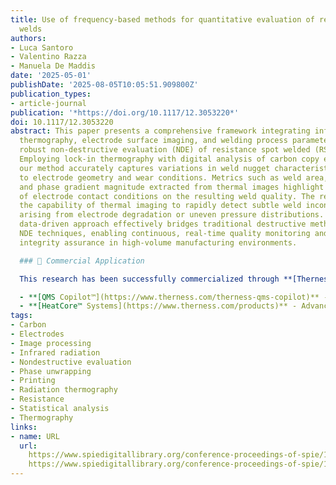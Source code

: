 ```yaml
---
title: Use of frequency-based methods for quantitative evaluation of resistance spot
  welds
authors:
- Luca Santoro
- Valentino Razza
- Manuela De Maddis
date: '2025-05-01'
publishDate: '2025-08-05T10:05:51.909800Z'
publication_types:
- article-journal
publication: '*https://doi.org/10.1117/12.3053220*'
doi: 10.1117/12.3053220
abstract: This paper presents a comprehensive framework integrating infrared (IR)
  thermography, electrode surface imaging, and welding process parameters to provide
  robust non-destructive evaluation (NDE) of resistance spot welded (RSW) joints.
  Employing lock-in thermography with digital analysis of carbon copy electrode imprints,
  our method accurately captures variations in weld nugget characteristics linked
  to electrode geometry and wear conditions. Metrics such as weld area, circularity,
  and phase gradient magnitude extracted from thermal images highlight the influence
  of electrode contact conditions on the resulting weld quality. The results demonstrate
  the capability of thermal imaging to rapidly detect subtle weld inconsistencies
  arising from electrode degradation or uneven pressure distributions. This unified,
  data-driven approach effectively bridges traditional destructive methods and advanced
  NDE techniques, enabling continuous, real-time quality monitoring and enhanced weld
  integrity assurance in high-volume manufacturing environments.

  ### 🚀 Commercial Application

  This research has been successfully commercialized through **[Therness](/project/therness/)**, offering:

  - **[QMS Copilot™](https://www.therness.com/therness-qms-copilot)** - AI-powered Quality Management System for ISO 9001 compliance with automated CAPA/PPAP workflows
  - **[HeatCore™ Systems](https://www.therness.com/products)** - Advanced thermal monitoring solutions for real-time weld quality assessment
tags:
- Carbon
- Electrodes
- Image processing
- Infrared radiation
- Nondestructive evaluation
- Phase unwrapping
- Printing
- Radiation thermography
- Resistance
- Statistical analysis
- Thermography
links:
- name: URL
  url: 
    https://www.spiedigitallibrary.org/conference-proceedings-of-spie/13470/134700A/Use-of-frequency-based-methods-for-quantitative-evaluation-of-resistance/10.1117/12.3053220.full
    https://www.spiedigitallibrary.org/conference-proceedings-of-spie/13470/134700A/Use-of-frequency-based-methods-for-quantitative-evaluation-of-resistance/10.1117/12.3053220.short
---
```

